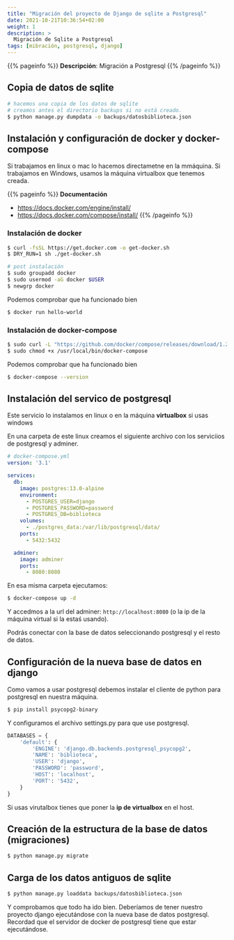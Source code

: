 ```yaml
---
title: "Migración del proyecto de Django de sqlite a Postgresql"
date: 2021-10-21T10:36:54+02:00
weight: 1
description: >
  Migración de Sqlite a Postgresql
tags: [mibración, postgresql, django]
---
```


{{% pageinfo %}}
**Descripción**: Migración a Postgresql
{{% /pageinfo %}}

## Copia de datos de sqlite

```bash
# hacemos una copia de los datos de sqlite
# creamos antes el directorio backups si no está creado.
$ python manage.py dumpdata -o backups/datosbiblioteca.json
```

## Instalación y configuración de docker y docker-compose

Si trabajamos en linux o mac lo hacemos directametne en la mmáquina. Si trabajamos en Windows, usamos la máquina virtualbox que tenemos creada. 

{{% pageinfo %}}
**Documentación**
* https://docs.docker.com/engine/install/
* https://docs.docker.com/compose/install/
{{% /pageinfo %}}

### Instalación de docker
```bash
$ curl -fsSL https://get.docker.com -o get-docker.sh
$ DRY_RUN=1 sh ./get-docker.sh

# post instalación
$ sudo groupadd docker
$ sudo usermod -aG docker $USER
$ newgrp docker 
```

Podemos comprobar que ha funcionado bien 
```bash
$ docker run hello-world
```

### Instalación de docker-compose

```bash
$ sudo curl -L "https://github.com/docker/compose/releases/download/1.29.2/docker-compose-$(uname -s)-$(uname -m)" -o /usr/local/bin/docker-compose
$ sudo chmod +x /usr/local/bin/docker-compose
```

Podemos comprobar que ha funcionado bien 
```bash
$ docker-compose --version
```
## Instalación del servico de postgresql
Este servicio lo instalamos en linux o en la máquina **virtualbox** si usas windows

En una carpeta de este linux creamos el siguiente archivo con los serviciios de postgresql y adminer.


```yaml
# docker-compose.yml
version: '3.1'

services:
  db:
    image: postgres:13.0-alpine
    environment:
      - POSTGRES_USER=django
      - POSTGRES_PASSWORD=password
      - POSTGRES_DB=biblioteca
    volumes:
      - ./postgres_data:/var/lib/postgresql/data/
    ports:
      - 5432:5432

  adminer:
    image: adminer
    ports:
      - 8080:8080
```
En esa misma carpeta ejecutamos: 
```bash
$ docker-compose up -d
```

Y accedmos a la url del adminer: ```http://localhost:8080``` (o la ip de la máquina virtual si la estaś usando).

Podrás conectar con la base de datos seleccionando postgresql y el resto de datos.

## Configuración de la nueva base de datos en django
Como vamos a usar postgresql debemos instalar el cliente de python para postgresql en nuestra máquina. 

```bash
$ pip install psycopg2-binary
```
Y configuramos el archivo settings.py para que use postgresql.

```python
DATABASES = {
    'default': {
        'ENGINE': 'django.db.backends.postgresql_psycopg2',
        'NAME': 'biblioteca',
        'USER': 'django',
        'PASSWORD': 'password',
        'HOST': 'localhost',
        'PORT': '5432',
    }
}

```
Si usas virutalbox tienes que poner la **ip de virtualbox** en el host.

## Creación de la estructura de la base de datos (migraciones)

```bash
$ python manage.py migrate
```


## Carga de los datos antiguos de sqlite
```bash
$ python manage.py loaddata backups/datosbiblioteca.json
```

Y comprobamos que todo ha ido bien.  Deberíamos de tener nuestro proyecto django ejecutándose con la nueva base de datos postgresql. Recordad que el servidor de docker de postgresql tiene que estar ejecutándose. 